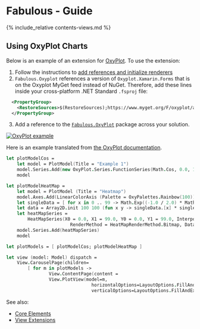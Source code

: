 Fabulous - Guide
=======

{% include_relative contents-views.md %}

Using OxyPlot Charts
-----------

Below is an example of an extension for [OxyPlot](http://docs.oxyplot.org/). To use the extension:

1. Follow the instructions to [add references and initialize renderers](http://docs.oxyplot.org/en/latest/getting-started/hello-xamarin-forms.html)
2. `Fabulous.Oxyplot` references a version of `Oxyplot.Xamarin.Forms` that is on the Oxyplot MyGet feed instead of NuGet.
Therefore, add these lines inside your cross-platform .NET Standard `.fsproj` file:
```xml
  <PropertyGroup>
    <RestoreSources>$(RestoreSources);https://www.myget.org/F/oxyplot/api/v3/index.json;https://api.nuget.org/v3/index.json</RestoreSources>
  </PropertyGroup>
```
3. Add a reference to the [`Fabulous.OxyPlot`](https://www.nuget.org/packages/Fabulous.OxyPlot) package across your solution.

[![OxyPlot example](https://user-images.githubusercontent.com/7204669/42291878-777cb47c-7fc6-11e8-9eaa-4dfd784bddf2.png)](https://user-images.githubusercontent.com/7204669/42291878-777cb47c-7fc6-11e8-9eaa-4dfd784bddf2.png)

Here is an example translated from [the OxyPlot documentation](http://docs.oxyplot.org/en/latest/models/series/HeatMapSeries.html).

```fsharp
let plotModelCos =
    let model = PlotModel(Title = "Example 1")
    model.Series.Add(new OxyPlot.Series.FunctionSeries(Math.Cos, 0.0, 10.0, 0.1, "cos(x)"))
    model

let plotModelHeatMap =
    let model = PlotModel (Title = "Heatmap")
    model.Axes.Add(LinearColorAxis (Palette = OxyPalettes.Rainbow(100)))
    let singleData = [ for x in 0 .. 99 -> Math.Exp((-1.0 / 2.0) * Math.Pow(((double)x - 50.0) / 20.0, 2.0)) ]
    let data = Array2D.init 100 100 (fun x y -> singleData.[x] * singleData.[(y + 30) % 100] * 100.0)
    let heatMapSeries =
        HeatMapSeries(X0 = 0.0, X1 = 99.0, Y0 = 0.0, Y1 = 99.0, Interpolate = true,
                        RenderMethod = HeatMapRenderMethod.Bitmap, Data = data)
    model.Series.Add(heatMapSeries)
    model

let plotModels = [ plotModelCos; plotModelHeatMap ]

let view (model: Model) dispatch =
    View.CarouselPage(children=
        [ for m in plotModels ->
                View.ContentPage(content =
                View.PlotView(model=m,
                                horizontalOptions=LayoutOptions.FillAndExpand,
                                verticalOptions=LayoutOptions.FillAndExpand)) ])
```

See also:

* [Core Elements](views-elements.md)
* [View Extensions](views-extending.md)
